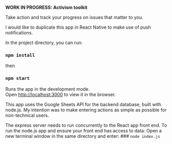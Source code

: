 **WORK IN PROGRESS: Activism toolkit**

Take action and track your progress on issues that matter to you. 

I would like to duplicate this app in React Native to make use of push notifications. 

In the project directory, you can run:

### `npm install`

then 

### `npm start`

Runs the app in the development mode.<br />
Open [http://localhost:3000](http://localhost:3000) to view it in the browser.

This app uses the Google Sheets API for the backend database, built with node.js. 
My intention was to make entering actions as simple as possible for non-technical users.

The express server needs to run concurrently to the React app front end. 
To run the node.js app and ensure your front end has access to data: 
Open a new terminal window in the same directory and enter: ### `node index.js`


